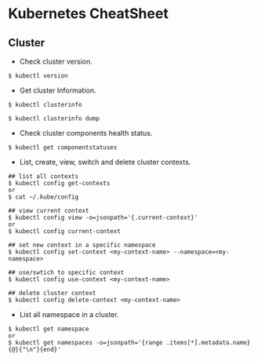 # Kubernetes CheatSheet

## Cluster
* Check cluster version.
```
$ kubectl version
```
* Get cluster Information.
```
$ kubectl clusterinfo

$ kubectl clusterinfo dump
```
* Check cluster components health status.
```
$ kubectl get componentstatuses
```
* List, create, view, switch and delete cluster contexts.
```
## list all contexts
$ kubectl config get-contexts 
or 
$ cat ~/.kube/config

## view current context
$ kubectl config view -o=jsonpath='{.current-context}'
or
$ kubectl config current-context

## set new context in a specific namespace
$ kubectl config set-context <my-context-name> --namespace=<my-namespace>

## use/swtich to specific context
$ kubectl config use-context <my-context-name>

## delete cluster context
$ kubectl config delete-context <my-context-name>
```
* List all namespace in a cluster. 
``` 
$ kubectl get namespace
or 
$ kubectl get namespaces -o=jsonpath='{range .items[*].metadata.name}{@}{"\n"}{end}'
```

